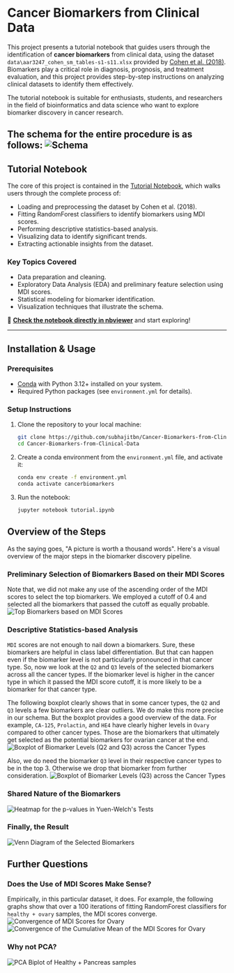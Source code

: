 # Cancer Biomarkers from Clinical Data

This project presents a tutorial notebook that guides users through the identification of **cancer biomarkers** from clinical data, using the dataset `data\aar3247_cohen_sm_tables-s1-s11.xlsx` provided by [Cohen et al. (2018)](https://www.ncbi.nlm.nih.gov/pmc/articles/PMC6063007/). Biomarkers play a critical role in diagnosis, prognosis, and treatment evaluation, and this project provides step-by-step instructions on analyzing clinical datasets to identify them effectively.

The tutorial notebook is suitable for enthusiasts, students, and researchers in the field of bioinformatics and data science who want to explore biomarker discovery in cancer research.

The schema for the entire procedure is as follows:
![Schema](schema/schema.jpg)
---

## **Tutorial Notebook**
The core of this project is contained in the [Tutorial Notebook](https://github.com/subhajitbn/Cancer-Biomarkers-from-Clinical-Data/blob/main/tutorial.ipynb), which walks users through the complete process of:

- Loading and preprocessing the dataset by Cohen et al. (2018).
- Fitting RandomForest classifiers to identify biomarkers using MDI scores.
- Performing descriptive statistics-based analysis.
- Visualizing data to identify significant trends.
- Extracting actionable insights from the dataset.

### **Key Topics Covered**
- Data preparation and cleaning.
- Exploratory Data Analysis (EDA) and preliminary feature selection using MDI scores.
- Statistical modeling for biomarker identification.
- Visualization techniques that illustrate the schema.

🔗 **[Check the notebook directly in nbviewer](https://nbviewer.org/github/subhajitbn/Cancer-Biomarkers-from-Clinical-Data/blob/main/tutorial.ipynb)** and start exploring!

---

## **Installation & Usage**

### Prerequisites
- [Conda](https://www.anaconda.com/docs/getting-started/miniconda/main) with Python 3.12+ installed on your system.
- Required Python packages (see `environment.yml` for details).

### Setup Instructions
1. Clone the repository to your local machine:
   ```bash
   git clone https://github.com/subhajitbn/Cancer-Biomarkers-from-Clinical-Data.git
   cd Cancer-Biomarkers-from-Clinical-Data
   ```
2. Create a conda environment from the `environment.yml` file, and activate it:
   ```bash
   conda env create -f environment.yml
   conda activate cancerbiomarkers
   ```
3. Run the notebook:
   ```bash
   jupyter notebook tutorial.ipynb
   ```


## **Overview of the Steps**
As the saying goes, "A picture is worth a thousand words". Here's a visual overview of the major steps in the biomarker discovery pipeline.

### Preliminary Selection of Biomarkers Based on their MDI Scores
Note that, we did not make any use of the ascending order of the MDI scores to select the top biomarkers. We employed a cutoff of 0.4 and selected all the biomarkers that passed the cutoff as equally probable.
![Top Biomarkers based on MDI Scores](jpg/FIG2.jpg)

### Descriptive Statistics-based Analysis
`MDI` scores are not enough to nail down a biomarkers. Sure, these biomarkers are helpful in class label differentiation. But that can happen even if the biomarker level is not particularly pronounced in that cancer type. So, now we look at the `Q2` and `Q3` levels of the selected biomarkers across all the cancer types. If the biomarker level is higher in the cancer type in which it passed the MDI score cutoff, it is more likely to be a biomarker for that cancer type.

The following boxplot clearly shows that in some cancer types, the `Q2` and `Q3` levels a few biomarkers are clear outliers. We do make this more precise in our schema. But the boxplot provides a good overview of the data. For example, `CA-125`, `Prolactin`, and `HE4` have clearly higher levels in `Ovary` compared to other cancer types. Those are the biomarkers that ultimately get selected as the potential biomarkers for ovarian cancer at the end.
![Boxplot of Biomarker Levels (Q2 and Q3) across the Cancer Types](jpg/FIG3.jpg)

Also, we do need the biomarker `Q3` level in their respective cancer types to be in the top 3. Otherwise we drop that biomarker from further consideration.
![Boxplot of Biomarker Levels (Q3) across the Cancer Types](jpg/FIG4.jpg)

### Shared Nature of the Biomarkers
![Heatmap for the p-values in Yuen-Welch's Tests](jpg/FIG5.jpg)

### Finally, the Result
![Venn Diagram of the Selected Biomarkers](jpg/FIG1.jpg)

## Further Questions

### Does the Use of MDI Scores Make Sense?
Empirically, in this particular dataset, it does. For example, the following graphs show that over a 100 iterations of fitting RandomForest classifiers for `healthy + ovary` samples, the MDI scores converge.
![Convergence of MDI Scores for Ovary](jpg/normal_ovary_convergence_of_MDI_scores.jpg)
![Convergence of the Cumulative Mean of the MDI Scores for Ovary](jpg/normal_ovary_stability_of_cumulative_mean_MDI_scores.jpg)

### Why not PCA?
![PCA Biplot of Healthy + Pancreas samples](jpg/Pancreas_PCA_biplot_top_biomarkers.jpg)